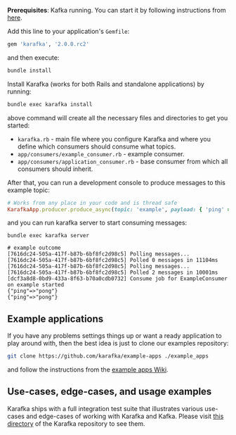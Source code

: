 **Prerequisites**: Kafka running. You can start it by following instructions from [here](Setting-up-Kafka).

Add this line to your application's `Gemfile`:

```ruby
gem 'karafka', '2.0.0.rc2'
```

and then execute:

```bash
bundle install
```

Install Karafka (works for both Rails and standalone applications) by running:

```bash
bundle exec karafka install
```

above command will create all the necessary files and directories to get you started:

- `karafka.rb` - main file where you configure Karafka and where you define which consumers should consume what topics.
- `app/consumers/example_consumer.rb` - example consumer.
- `app/consumers/application_consumer.rb` - base consumer from which all consumers should inherit.

After that, you can run a development console to produce messages to this example topic:

```ruby
# Works from any place in your code and is thread safe
KarafkaApp.producer.produce_async(topic: 'example', payload: { 'ping' => 'pong' }.to_json)
```

and you can run karafka server to start consuming messages:


```
bundle exec karafka server

# example outcome
[7616dc24-505a-417f-b87b-6bf8fc2d98c5] Polling messages...
[7616dc24-505a-417f-b87b-6bf8fc2d98c5] Polled 0 messages in 11104ms
[7616dc24-505a-417f-b87b-6bf8fc2d98c5] Polling messages...
[7616dc24-505a-417f-b87b-6bf8fc2d98c5] Polled 2 messages in 10001ms
[dcf3a8d8-0bd9-433a-8f63-b70a0cdb0732] Consume job for ExampleConsumer on example started
{"ping"=>"pong"}
{"ping"=>"pong"}
```

## Example applications

If you have any problems settings things up or want a ready application to play around with, then the best idea is just to clone our examples repository:

```bash
git clone https://github.com/karafka/example-apps ./example_apps
```

and follow the instructions from the [example apps Wiki](https://github.com/karafka/example-apps/blob/master/README.md).

## Use-cases, edge-cases, and usage examples

Karafka ships with a full integration test suite that illustrates various use-cases and edge-cases of working with Karafka and Kafka. Please visit [this directory](https://github.com/karafka/karafka/tree/master/spec/integrations) of the Karafka repository to see them.
